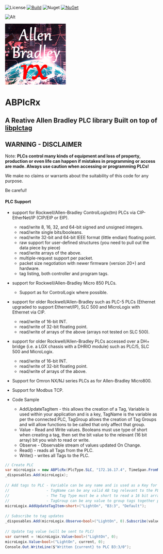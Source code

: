 ![License](https://img.shields.io/github/license/ChrisPulman/ABPlcRx.svg) [![Build](https://github.com/ChrisPulman/ABPlcRx/actions/workflows/BuildOnly.yml/badge.svg)](https://github.com/ChrisPulman/ABPlcRx/actions/workflows/BuildOnly.yml) ![Nuget](https://img.shields.io/nuget/dt/ABPlcRx?color=pink&style=plastic) [![NuGet](https://img.shields.io/nuget/v/ABPlcRx.svg?style=plastic)](https://www.nuget.org/packages/ABPlcRx)

![Alt](https://repobeats.axiom.co/api/embed/24d527be4f32c7d50e5e907b50687874772158ee.svg "Repobeats analytics image")

<p align="left">
  <a href="https://github.com/ChrisPulman/ABPlcRx">
    <img alt="ABPlcRx" src="https://github.com/ChrisPulman/ABPlcRx/blob/main/Images/logo.png" width="200"/>
  </a>
</p>


# ABPlcRx

## A Reative Allen Bradley PLC library Built on top of [libplctag](https://github.com/libplctag/libplctag)


## WARNING - DISCLAIMER

Note: **PLCs control many kinds of equipment and loss of property, production or even life can happen if mistakes in programming or access are made.  Always use caution when accessing or programming PLCs!**

We make no claims or warrants about the suitability of this code for any purpose.

Be careful!

#### PLC Support

- support for Rockwell/Allen-Bradley ControlLogix(tm) PLCs via CIP-EtherNet/IP (CIP/EIP or EIP).
  - read/write 8, 16, 32, and 64-bit signed and unsigned integers.
  - read/write single bits/booleans.
  - read/write 32-bit and 64-bit IEEE format (little endian) floating point.
  - raw support for user-defined structures (you need to pull out the data piece by piece)
  - read/write arrays of the above.
  - multiple-request support per packet.
  - packet size negotiation with newer firmware (version 20+) and hardware.
  - tag listing, both controller and program tags.
- support for Rockwell/Allen-Bradley Micro 850 PLCs.
  - Support as for ControlLogix where possible.
- support for older Rockwell/Allen-Bradley such as PLC-5 PLCs (Ethernet upgraded to support Ethernet/IP), SLC 500 and MicroLogix with Ethernet via CIP.
  - read/write of 16-bit INT.
  - read/write of 32-bit floating point.
  - read/write of arrays of the above (arrays not tested on SLC 500).
- support for older Rockwell/Allen-Bradley PLCs accessed over a DH+ bridge (i.e. a LGX chassis with a DHRIO module) such as PLC/5, SLC 500 and MicroLogix.
  - read/write of 16-bit INT.
  - read/write of 32-bit floating point.
  - read/write of arrays of the above.
- Support for Omron NX/NJ series PLCs as for Allen-Bradley Micro800.
- Support for Modbus TCP.

- Code Sample
  - AddUpdateTagItem - this allows the creation of a Tag, Variable is used within your application and is a key, TagName is the variable as per the connected PLC, TagGroup allows the creation of Tag Groups and will allow functions to be called that only affect that group.
  - Value - Read and Write values. Booleans must use type of short when creating a tag, then set the bit value to the relevant (16 bit array) bit you wish to read or write.
  - Observe - Observable stream of values updated On Change.
  - Read() - reads all Tags from the PLC.
  - Write() - writes all Tags to the PLC.

```c#
// Create PLC
var microLogix = new ABPlcRx(PlcType.SLC, "172.16.17.4", TimeSpan.FromMilliseconds(500));
_disposables.Add(microLogix);

// Add tags to PLC - Variable can be any name and is used as a Key for further functions.
//                 - TagName can be any valid AB tag relevant to the PLC Type connectedz.
//                 - The Tag Type must be a short to read a 16 bit array of bool, use the bit to specify which bit to use.
//                 - TagGroup can be any value to group tags together providing the ability to read or write a group of tags.
microLogix.AddUpdateTagItem<short>("LightOn", "B3:3", "Default");

// Subscribe to tag updates
_disposables.Add(microLogix.Observe<bool>("LightOn", 0).Subscribe(value => Console.WriteLine($"B3:3/0 = {value}")));

// Update tag value (will be sent to PLC)
var current = !microLogix.Value<bool>("LightOn", 0);
microLogix.Value<bool>("LightOn", current, 0);
Console.Out.WriteLine($"Written {current} to PLC B3:3/0");
```
